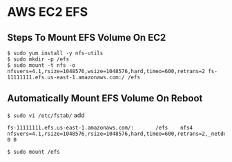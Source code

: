 # AWS EC2 EFS

## Steps To Mount EFS Volume On EC2
```
$ sudo yum install -y nfs-utils
$ sudo mkdir -p /efs
$ sudo mount -t nfs -o nfsvers=4.1,rsize=1048576,wsize=1048576,hard,timeo=600,retrans=2 fs-11111111.efs.us-east-1.amazonaws.com:/ /efs
```

## Automatically Mount EFS Volume On Reboot
`$ sudo vi /etc/fstab/`
add
```
fs-11111111.efs.us-east-1.amazonaws.com/:       /efs    nfs4    nfsvers=4.1,rsize=1048576,rsize=1048576,hard,timeo=600,retrans=2,_netdev 0 0
```
`$ sudo mount /efs`

